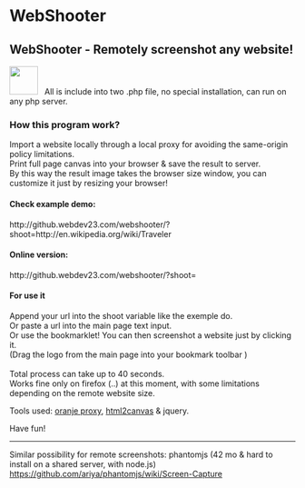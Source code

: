 WebShooter
==========

<h2>WebShooter - Remotely screenshot any website!</h2>

<img width="50px" src="http://7img.fr/di/2ESB0XN/5270da66c6ba5dbf5d000037.png"/> &nbsp;&nbsp;All is include into two .php file, no special installation, can run on any php server.


<h3>How this program work?</h3>

Import a website locally through a local proxy for avoiding the same-origin policy limitations.<br>
Print full page canvas into your browser & save the result to server.<br>
By this way the result image takes the browser size window, you can customize it just by resizing your browser!<br>


<h4>Check example demo:</h4> http://github.webdev23.com/webshooter/?shoot=http://en.wikipedia.org/wiki/Traveler 


<h4>Online version:</h4> http://github.webdev23.com/webshooter/?shoot=



<h4>For use it</h4>Append your url into the shoot variable like the exemple do.<br>
Or paste a url into the main page text input.<br> 
Or use the bookmarklet! You can then screenshot a website just by clicking it.<br> (Drag the logo from the main page into your bookmark toolbar )<br><br>
Total process can take up to 40 seconds.<br>
Works fine only on firefox (..) at this moment, with some limitations depending on the remote website size. 



Tools used: <a href="http://lehollandaisvolant.net/tout/oranjeproxy/">oranje proxy</a>, <a href="https://github.com/niklasvh/html2canvas">html2canvas</a> & jquery.


Have fun!<br>





****

Similar possibility for remote screenshots: 
phantomjs
(42 mo & hard to install on a shared server, with node.js)<br>
https://github.com/ariya/phantomjs/wiki/Screen-Capture


